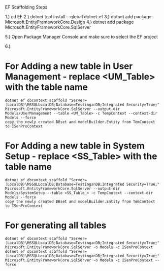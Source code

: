 

EF Scaffolding Steps

1.) cd EF
2.) dotnet tool install --global dotnet-ef
3.) dotnet add package Microsoft.EntityFrameworkCore.Design
4.) dotnet add package Microsoft.EntityFrameworkCore.SqlServer

5.) Open Package Manager Console and make sure to select the EF project


6.)
# For Adding a new table in User Management - replace <UM_Table> with the table name

    dotnet ef dbcontext scaffold "Server=(LocalDB)\MSSQLLocalDB;Database=TestinganDB;Integrated Security=True;" Microsoft.EntityFrameworkCore.SqlServer --output-dir Models/UserManagement --table <UM_Table> -c TempContext --context-dir Models --force
    copy the newly created DBset and modelBuilder.Entity from TemContext to ISenProContext

# For Adding a new table in System Setup - replace <SS_Table> with the table name
    dotnet ef dbcontext scaffold "Server=(LocalDB)\MSSQLLocalDB;Database=TestinganDB;Integrated Security=True;" Microsoft.EntityFrameworkCore.SqlServer --output-dir Models/SystemSetup --table <SS_Table_> -c TempContext --context-dir Models --force
    copy the newly created DBset and modelBuilder.Entity from TemContext to ISenProContext

# For generating all tables
 
    dotnet ef dbcontext scaffold "Server=(LocalDB)\MSSQLLocalDB;Database=TestinganDB;Integrated Security=True;" Microsoft.EntityFrameworkCore.SqlServer -o Models -c ISenProContext
    dotnet ef dbcontext scaffold "Server=(LocalDB)\MSSQLLocalDB;Database=TestinganDB;Integrated Security=True;" Microsoft.EntityFrameworkCore.SqlServer -o Models -c ISenProContext --force
